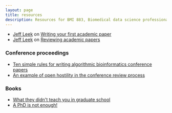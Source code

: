 ```yaml
---
layout: page
title: resources
description: Resources for BMI 883, Biomedical data science professional skills
---
```


- [Jeff Leek](http://jtleek.com) on [Writing your first academic paper](https://github.com/jtleek/firstpaper)
- [Jeff Leek](http://jtleek.com) on [Reviewing academic papers](https://github.com/jtleek/reviews)

### Conference proceedings

- [Ten simple rules for writing algorithmic bioinformatics conference papers](https://doi.org/10.1371/journal.pcbi.1007742)
- [An example of open hostility in the conference review process](https://openreview.net/forum?id=ry_WPG-A-)



### Books

- [What they didn't teach you in graduate
  school](https://smile.amazon.com/gp/product/1579226442?ie=UTF8&tag=7210-20)
- [A PhD is not enough!](https://smile.amazon.com/gp/product/1598816905?ie=UTF8&tag=7210-20)
